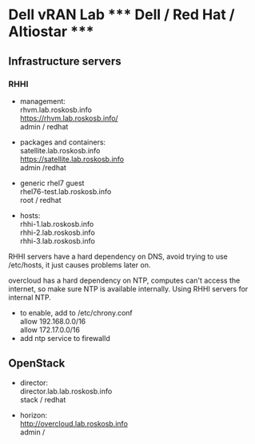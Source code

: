# Dell vRAN Lab *** Dell / Red Hat / Altiostar ***

## Infrastructure servers
### RHHI
- management:  
rhvm.lab.roskosb.info  
https://rhvm.lab.roskosb.info/  
admin / redhat

- packages and containers:  
satellite.lab.roskosb.info  
https://satellite.lab.roskosb.info  
admin /redhat  

- generic rhel7 guest  
rhel76-test.lab.roskosb.info  
root / redhat

- hosts:  
rhhi-1.lab.roskosb.info  
rhhi-2.lab.roskosb.info  
rhhi-3.lab.roskosb.info  

RHHI servers have a hard dependency on DNS, avoid trying to use /etc/hosts, it just causes problems later on.  

overcloud has a hard dependency on NTP, computes can't access the internet, so make sure NTP is available internally.  Using RHHI servers for internal NTP.  
- to enable, add to /etc/chrony.conf  
allow 192.168.0.0/16  
allow 172.17.0.0/16  
- add ntp service to firewalld


## OpenStack
- director:  
director.lab.lab.roskosb.info  
stack / redhat

- horizon:  
http://overcloud.lab.roskosb.info  
admin / 



